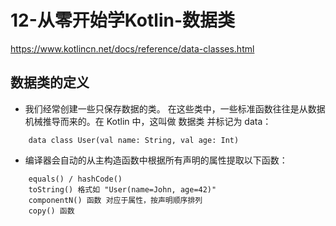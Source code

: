 # 12-从零开始学Kotlin-数据类
https://www.kotlincn.net/docs/reference/data-classes.html
## 数据类的定义
* 我们经常创建一些只保存数据的类。 在这些类中，一些标准函数往往是从数据机械推导而来的。在 Kotlin 中，这叫做 数据类 并标记为 data：
```
    data class User(val name: String, val age: Int)
```
* 编译器会自动的从主构造函数中根据所有声明的属性提取以下函数：
```
    equals() / hashCode()
    toString() 格式如 "User(name=John, age=42)"
    componentN() 函数 对应于属性，按声明顺序排列
    copy() 函数
```
